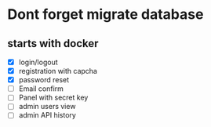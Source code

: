 # Dont forget migrate database
## starts with docker
- [x] login/logout
- [x] registration with capcha
- [x] password reset
- [ ] Email confirm
- [ ] Panel with secret key
- [ ] admin users view
- [ ] admin API history
